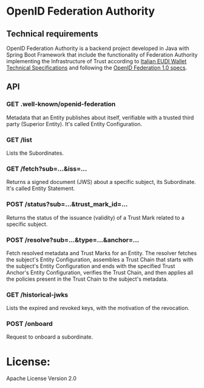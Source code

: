 # OpenID Federation Authority

## Technical requirements
OpenID Federation Authority is a backend project developed in Java with Spring Boot Framework that include the functionality of Federation Authority implementing the Infrastructure of Trust according to [Italian EUDI Wallet Technical Specifications](https://italia.github.io/eudi-wallet-it-docs/v0.7.0/en/trust.html) and following the [OpenID Federation 1.0 specs](https://openid.net/specs/openid-federation-1_0.html).

## API
### GET .well-known/openid-federation
Metadata that an Entity publishes about itself, verifiable with a trusted third party (Superior Entity). It's called Entity Configuration.

### GET /list
Lists the Subordinates.

### GET /fetch?sub=...&iss=...
Returns a signed document (JWS) about a specific subject, its Subordinate. It's called Entity Statement.

### POST /status?sub=...&trust_mark_id=...
Returns the status of the issuance (validity) of a Trust Mark related to a specific subject.

### POST /resolve?sub=...&type=...&anchor=...
Fetch resolved metadata and Trust Marks for an Entity. The resolver fetches the subject's Entity Configuration, assembles a Trust Chain that starts with the subject's Entity Configuration and ends with the specified Trust Anchor's Entity Configuration, verifies the Trust Chain, and then applies all the policies present in the Trust Chain to the subject's metadata.

### GET /historical-jwks
Lists the expired and revoked keys, with the motivation of the revocation.

### POST /onboard
Request to onboard a subordinate.


# License: 
Apache License Version 2.0

